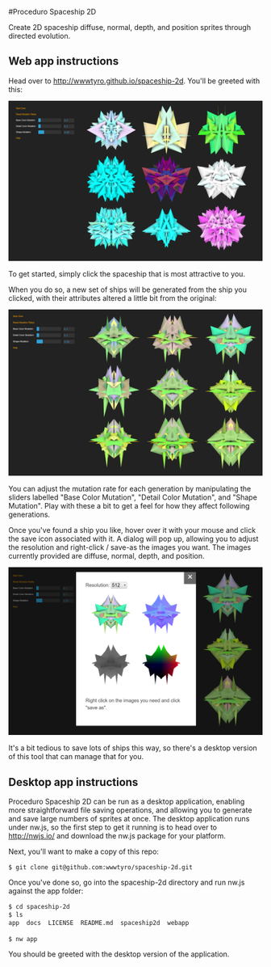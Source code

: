 #Proceduro Spaceship 2D

Create 2D spaceship diffuse, normal, depth, and position sprites through directed evolution.

## Web app instructions

Head over to http://wwwtyro.github.io/spaceship-2d. You'll be greeted with this:

![](https://raw.githubusercontent.com/wwwtyro/spaceship-2d/master/docs/ss0.png)

To get started, simply click the spaceship that is most attractive to you.

When you do so, a new set of ships will be generated from the ship you clicked, with their attributes altered a little bit from the original:

![](https://raw.githubusercontent.com/wwwtyro/spaceship-2d/master/docs/ss2.png)

You can adjust the mutation rate for each generation by manipulating the sliders labelled "Base Color Mutation", "Detail Color Mutation", and "Shape Mutation". Play with these a bit to get a feel for how they affect following generations.

Once you've found a ship you like, hover over it with your mouse and click the save icon associated with it. A dialog will pop up, allowing you to adjust the resolution and right-click / save-as the images you want. The images currently provided are diffuse, normal, depth, and position.

![](https://raw.githubusercontent.com/wwwtyro/spaceship-2d/master/docs/ss3.png)

It's a bit tedious to save lots of ships this way, so there's a desktop version of this tool that can manage that for you.

## Desktop app instructions

Proceduro Spaceship 2D can be run as a desktop application, enabling more straightforward file saving operations, and allowing you to generate and save large numbers of sprites at once. The desktop application runs under nw.js, so the first step to get it running is to head over to http://nwjs.io/ and download the nw.js package for your platform.

Next, you'll want to make a copy of this repo:

```
$ git clone git@github.com:wwwtyro/spaceship-2d.git
```

Once you've done so, go into the spaceship-2d directory and run nw.js against the app folder:
```
$ cd spaceship-2d
$ ls
app  docs  LICENSE  README.md  spaceship2d  webapp

$ nw app
```

You should be greeted with the desktop version of the application.
